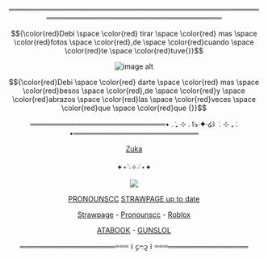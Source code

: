 

<div align="center">


═════════════════════════════════════════════════════════════════════════════════════

$${\color{red}Debi \space \color{red} tirar \space \color{red} mas  \space \color{red}fotos  \space \color{red},de  \space \color{red}cuando  \space \color{red}te \space \color{red}tuve{}}$$


![image alt](https://pbs.twimg.com/media/GzkhdlZXUAES1yr?format=jpg&name=medium)
<div align="center">

$${\color{red}Debi  \space \color{red} darte  \space \color{red} mas  \space \color{red}besos   \space \color{red},de  \space \color{red}y   \space \color{red}abrazos  \space \color{red}las \space \color{red}veces   \space \color{red}que \space \color{red}que {}}$$

═══════════════════════════• . ݁₊ ⊹ . ݁꒰ঌ·✦·໒꒱ ݁ . ⊹ ₊ ݁. •═════════════════════════

[Zuka](https://github.com/sspacedoutz)

<div align="center">

✦⋆𓆩✧𓆪⋆✦

![](https://komarev.com/ghpvc/?username=dummyinbed&label=VoidStars&color=red&style=flat)

[PRONOUNSCC](https://pronouns.cc/@AngelWithoutwings) [STRAWPAGE up to date](https://2rings1pistol.straw.page/)

<div align="center">


<div align="center">

[Strawpage](https://dayshiftatfreddyz.straw.page/) - [Pronounscc](https://pronouns.cc/@AngelWithoutwingsl) - [Roblox](https://www.roblox.com/users/1022725107/profile)
<div align="center">


[ATABOOK](https://dummysblood.atabook.org/) - [GUNSLOL](https://guns.lol/dummyinbed)
<div align="center">
  
═══════════════════⏔⏔⏔ ꒰ ᧔ෆ᧓ ꒱ ⏔⏔⏔════════════════

<div align="center">


